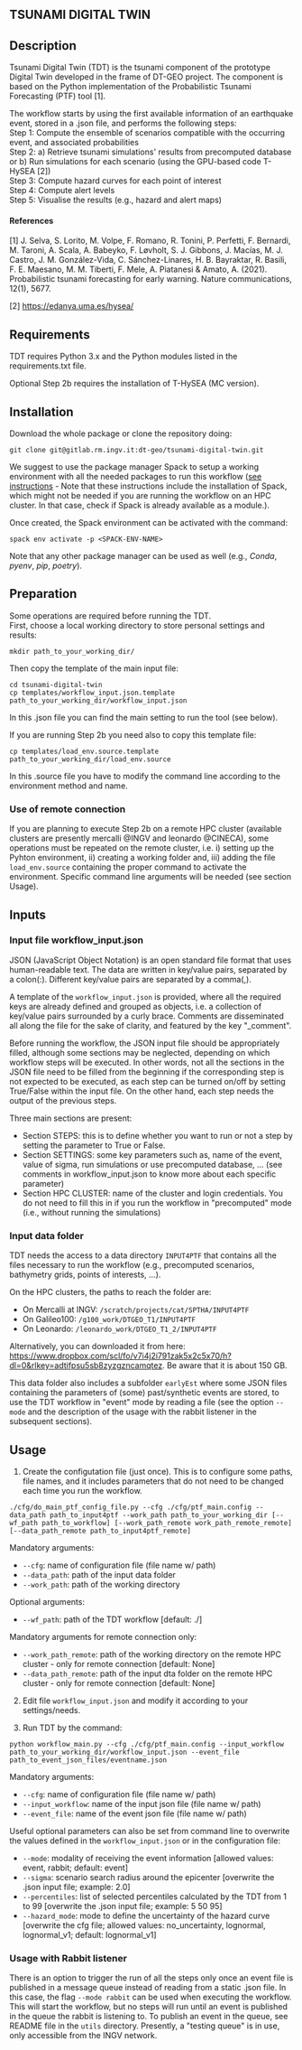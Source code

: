 ## TSUNAMI DIGITAL TWIN


## Description
Tsunami Digital Twin (TDT) is the tsunami component of the prototype Digital Twin developed in the frame of DT-GEO project.
The component is based on the Python implementation of the Probabilistic Tsunami Forecasting (PTF) tool [1].

The workflow starts by using the first available information of an earthquake event, stored in a .json file, and performs the following steps:  
Step 1: Compute the ensemble of scenarios compatible with the occurring event, and associated probabilities  
Step 2: a) Retrieve tsunami simulations' results from precomputed database or b) Run simulations for each scenario (using the GPU-based code T-HySEA [2])  
Step 3: Compute hazard curves for each point of interest  
Step 4: Compute alert levels  
Step 5: Visualise the results (e.g., hazard and alert maps)  

#### References
[1] J. Selva, S. Lorito, M. Volpe, F. Romano, R. Tonini, P. Perfetti, F. Bernardi, M. Taroni, A. Scala, A. Babeyko, F. Løvholt, S. J. Gibbons, J. Macías, M. J. Castro, J. M. González-Vida, C. Sánchez-Linares, H. B. Bayraktar, R. Basili, F. E. Maesano, M. M. Tiberti, F. Mele, A. Piatanesi & Amato, A. (2021). Probabilistic tsunami forecasting for early warning. Nature communications, 12(1), 5677.

[2] https://edanya.uma.es/hysea/

## Requirements
TDT requires Python 3.x and the Python modules listed in the requirements.txt file.

Optional Step 2b requires the installation of T-HySEA (MC version).


## Installation
Download the whole package or clone the repository doing:
```
git clone git@gitlab.rm.ingv.it:dt-geo/tsunami-digital-twin.git
```
We suggest to use the package manager Spack to setup a working environment with all the needed packages to run this workflow ([see instructions](https://dtgeoeu-wp6-tsunamis.github.io/dt-geo-wp6-docs/spack-for-ptf/local) - Note that these instructions include the installation of Spack, which might not be needed if you are running the workflow on an HPC cluster. In that case, check if Spack is already available as a module.). 

Once created, the Spack environment can be activated with the command:

```
spack env activate -p <SPACK-ENV-NAME>
```

Note that any other package manager can be used as well (e.g., _Conda_, _pyenv_, _pip_, _poetry_).

## Preparation
Some operations are required before running the TDT.  
First, choose a local working directory to store personal settings and results:
```
mkdir path_to_your_working_dir/
``` 
Then copy the template of the main input file:  
```
cd tsunami-digital-twin
cp templates/workflow_input.json.template path_to_your_working_dir/workflow_input.json
```
In this .json file you can find the main setting to run the tool (see below).

If you are running Step 2b you need also to copy this template file:
```
cp templates/load_env.source.template path_to_your_working_dir/load_env.source
```
In this .source file you have to modify the command line according to the environment method and name.

### Use of remote connection
If you are planning to execute Step 2b on a remote HPC cluster (available clusters are presently mercalli @INGV and leonardo @CINECA), some operations must be repeated on the remote cluster, i.e. i) setting up the Pyhton environment, ii) creating a working folder and, iii) adding the file `load_env.source` containing the proper command to activate the environment. Specific command line arguments will be needed (see section Usage).

## Inputs

### Input file workflow_input.json
JSON (JavaScript Object Notation) is an open standard file format that uses human-readable text. The data are written in key/value pairs, separated by a colon(:). Different key/value pairs are separated by a comma(,).

A template of the `workflow_input.json` is provided, where all the required keys are already defined and grouped as objects, i.e. a collection of key/value pairs surrounded by a curly brace. Comments are disseminated all along the file for the sake of clarity, and featured by the key "_comment".

Before running the workflow, the JSON input file should be appropriately filled, although some sections may be neglected, depending on which workflow steps will be executed. In other words, not all the sections in the JSON file need to be filled from the beginning if the corresponding step is not expected to be executed, as each step can be turned on/off by setting True/False within the input file. On the other hand, each step needs the output of the previous steps.

Three main sections are present:

- Section STEPS: this is to define whether you want to run or not a step by setting the parameter to True or False.
- Section SETTINGS: some key parameters such as, name of the event, value of sigma, run simulations or use precomputed database, ... (see comments in workflow_input.json to know more about each specific parameter) 
- Section HPC CLUSTER: name of the cluster and login credentials. You do not need to fill this in if you run the workflow in "precomputed" mode (i.e., without running the simulations)

### Input data folder
TDT needs the access to a data directory `INPUT4PTF` that contains all the files necessary to run the workflow (e.g., precomputed scenarios, bathymetry grids, points of interests, ...).

On the HPC clusters, the paths to reach the folder are: 
- On Mercalli at INGV: `/scratch/projects/cat/SPTHA/INPUT4PTF`  
- On Galileo100: `/g100_work/DTGEO_T1/INPUT4PTF`   
- On Leonardo: `/leonardo_work/DTGEO_T1_2/INPUT4PTF`  

Alternatively, you can downloaded it from here: https://www.dropbox.com/scl/fo/v7i4j2i791zak5x2c5x70/h?dl=0&rlkey=adtifpsu5sb8zyzgzncamqtez. Be aware that it is about 150 GB.    

This data folder also includes a subfolder `earlyEst` where some JSON files containing the parameters of (some) past/synthetic events are stored, to use the TDT workflow in "event" mode by reading a file (see the option `--mode` and the description of the usage with the rabbit listener in the subsequent sections).

## Usage
1. Create the configutation file (just once). This is to configure some paths, file names, and it includes parameters that do not need to be changed each time you run the workflow. 
```
./cfg/do_main_ptf_config_file.py --cfg ./cfg/ptf_main.config --data_path path_to_input4ptf --work_path path_to_your_working_dir [--wf_path path_to_workflow] [--work_path_remote work_path_remote_remote] [--data_path_remote path_to_input4ptf_remote]
```
Mandatory arguments:
- `--cfg`: name of configuration file (file name w/ path)
- `--data_path`: path of the input data folder 
- `--work_path`: path of the working directory 

Optional arguments:
- `--wf_path`: path of the TDT workflow [default: ./]

Mandatory arguments for remote connection only:
- `--work_path_remote`: path of the working directory on the remote HPC cluster - only for remote connection [default: None]
- `--data_path_remote`: path of the input dta folder on the remote HPC cluster - only for remote connection [default: None]

2. Edit file `workflow_input.json` and modify it according to your settings/needs.

3. Run TDT by the command:
```
python workflow_main.py --cfg ./cfg/ptf_main.config --input_workflow path_to_your_working_dir/workflow_input.json --event_file path_to_event_json_files/eventname.json
```
Mandatory arguments:
- `--cfg`: name of configuration file (file name w/ path)
- `--input_workflow`:  name of the input json file (file name w/ path)
- `--event_file`: name of the event json file (file name w/ path)

Useful optional parameters can also be set from command line to overwrite the values defined in the `workflow_input.json` or in the configuration file:

- `--mode`: modality of receiving the event information [allowed values: event, rabbit; default: event]
- `--sigma`: scenario search radius around the epicenter [overwrite the .json input file; example: 2.0]
- `--percentiles`: list of selected percentiles calculated by the TDT from 1 to 99 [overwrite the .json input file; example: 5 50 95]
- `--hazard_mode`: mode to define the uncertainty of the hazard curve [overwrite the cfg file; allowed values: no_uncertainty, lognormal, lognormal_v1; default: lognormal_v1]

### Usage with Rabbit listener
There is an option to trigger the run of all the steps only once an event file is published in a message queue instead of reading from a static .json file. In this case, the flag `--mode rabbit` can be used when executing the workflow.   
This will start the workflow, but no steps will run until an event is published in the queue the rabbit is listening to. To publish an event in the queue, see README file in the `utils` directory. Presently, a "testing queue" is in use, only accessible from the INGV network.

[commented section]: #
[## Roadmap
If you have ideas for releases in the future, it is a good idea to list them in the README.]: #
[## Authors and acknowledgment
Show your appreciation to those who have contributed to the project.]: #
[## License
For open source projects, say how it is licensed.]: #
[## Project status
If you have run out of energy or time for your project, put a note at the top of the README saying that development has slowed down or stopped completely. Someone may choose to fork your project or volunteer to step in as a maintainer or owner, allowing your project to keep going. You can also make an explicit request for maintainers.]: #
